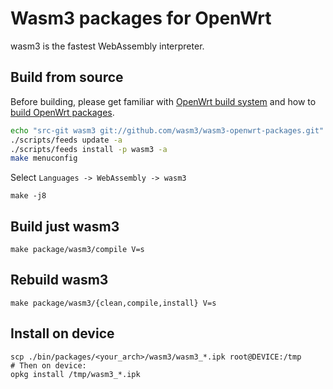 # Wasm3 packages for OpenWrt

wasm3 is the fastest WebAssembly interpreter.

## Build from source

Before building, please get familiar with [OpenWrt build system](https://openwrt.org/docs/guide-developer/build-system/start) and how to [build OpenWrt packages](https://openwrt.org/docs/guide-developer/build.a.package).

```bash
echo "src-git wasm3 git://github.com/wasm3/wasm3-openwrt-packages.git" >> ./feeds.conf
./scripts/feeds update -a
./scripts/feeds install -p wasm3 -a
make menuconfig
```
Select ```Languages -> WebAssembly -> wasm3```
```
make -j8
```

## Build just wasm3
```
make package/wasm3/compile V=s
```

## Rebuild wasm3
```
make package/wasm3/{clean,compile,install} V=s
```

## Install on device

```
scp ./bin/packages/<your_arch>/wasm3/wasm3_*.ipk root@DEVICE:/tmp
# Then on device:
opkg install /tmp/wasm3_*.ipk
```
